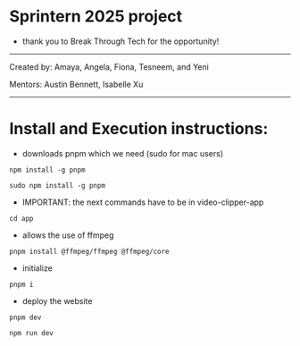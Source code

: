# Sprintern 2025 project 
- thank you to Break Through Tech for the opportunity!
---

Created by: Amaya, Angela, Fiona, Tesneem, and Yeni

Mentors: Austin Bennett, Isabelle Xu

---

# Install and Execution instructions:

* downloads pnpm which we need (sudo for mac users)
```
npm install -g pnpm
```
```
sudo npm install -g pnpm
```

* IMPORTANT: the next commands have to be in video-clipper-app
```
cd app
```

* allows the use of ffmpeg
```
pnpm install @ffmpeg/ffmpeg @ffmpeg/core
```

* initialize 
```
pnpm i
```

* deploy the website
```
pnpm dev
```
```
npm run dev
```

